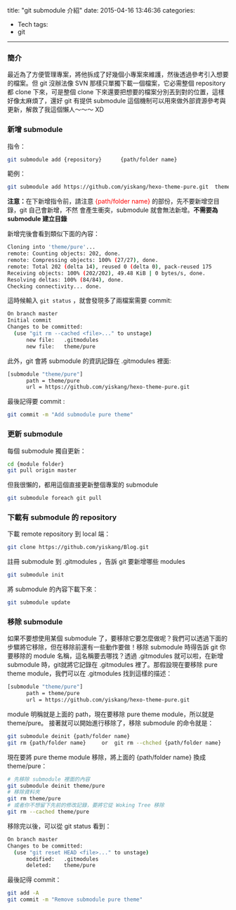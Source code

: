 title: "git submodule 介紹"
date: 2015-04-16 13:46:36
categories:
- Tech
tags:
- git
---

### 簡介
最近為了方便管理專案，將他拆成了好幾個小專案來維護，然後透過參考引入想要的檔案。但 git 沒辦法像 SVN 那樣只單獨下載一個檔案，它必需整個 repository 都 clone 下來，可是整個 clone 下來還要把想要的檔案分別丟到對的位置，這樣好像太麻煩了，還好 git 有提供 submodule 這個機制可以用來做外部資源參考與更新，解救了我這個懶人～～～ XD

### 新增 submodule
指令：
```bash
git submodule add {repository}      {path/folder name}
```

範例：
```bash
git submodule add https://github.com/yiskang/hexo-theme-pure.git  theme/pure
```

<b>注意：</b>在下新增指令前，請注意<span style="color:red;font-wegiht:bold;"> {path/folder name} </span>的部份，先不要新增空目錄，git 自己會新增，不然 會產生衝突，submodule 就會無法新增。<b>不需要為 submodule 建立目錄</b>

新增完後會看到類似下面的內容：
```bash
Cloning into 'theme/pure'...
remote: Counting objects: 202, done.
remote: Compressing objects: 100% (27/27), done.
remote: Total 202 (delta 14), reused 0 (delta 0), pack-reused 175
Receiving objects: 100% (202/202), 49.48 KiB | 0 bytes/s, done.
Resolving deltas: 100% (84/84), done.
Checking connectivity... done.
```
這時候輸入 <code>git status</code> ，就會發現多了兩檔案需要 commit:
```bash
On branch master
Initial commit
Changes to be committed:
  (use "git rm --cached <file>..." to unstage)
      new file:   .gitmodules
      new file:   theme/pure
```
此外，git 會將 submodule 的資訊記錄在 .gitmodules 裡面:
```bash
[submodule "theme/pure"]
      path = theme/pure
      url = https://github.com/yiskang/hexo-theme-pure.git
```
最後記得要 commit :
```bash
git commit -m "Add submodule pure theme"
```

### 更新 submodule
每個 submodule 獨自更新：
```bash
cd {module folder}
git pull origin master
```

但我很懶的，都用這個直接更新整個專案的 submodule
```bash
git submodule foreach git pull
```

### 下載有 submodule 的 repository
下載 remote repository 到 local 端：
```bash
git clone https://github.com/yiskang/Blog.git
```
註冊 submodule 到 .gitmodules ，告訴 git 要新增哪些 modules
```bash
git submodule init
```
將 submodule 的內容下載下來：
```bash
git submodule update
```

### 移除 submodule
如果不要想使用某個 submodule 了，要移除它要怎麼做呢？我們可以透過下面的步驟將它移除，但在移除前還有一些動作要做！移除 submodule 時得告訴 git 你要移除的 module 名稱，這名稱要去哪找？透過 .gitmodules 就可以啦，在新增 submodule 時，git就將它記錄在 .gitmodules 裡了。那假設現在要移除 pure theme module，我們可以在 .gitmodules 找到這樣的描述：
```bash
[submodule "theme/pure"]
      path = theme/pure
      url = https://github.com/yiskang/hexo-theme-pure.git
```
module 明稱就是上面的 path，現在要移除 pure theme module，所以就是 theme/pure。 接著就可以開始進行移除了，移除 submodule 的命令就是：
```bash
git submodule deinit {path/folder name}
git rm {path/folder name}     or  git rm --chched {path/folder name}
```
現在要將 pure theme module 移除，將上面的 {path/folder name} 換成 theme/pure：
```bash
# 先移除 submodule 裡面的內容
git submodule deinit theme/pure
# 移除資料夾
git rm theme/pure
# 或者你不想留下先前的修改記錄，要將它從 Woking Tree 移除
git rm --cached theme/pure
```
移除完以後，可以從 git status 看到：
```bash
On branch master
Changes to be committed:
  (use "git reset HEAD <file>..." to unstage)
      modified:   .gitmodules
      deleted:    theme/pure
```
最後記得 commit：
```bash
git add -A
git commit -m "Remove submodule pure theme"
```
